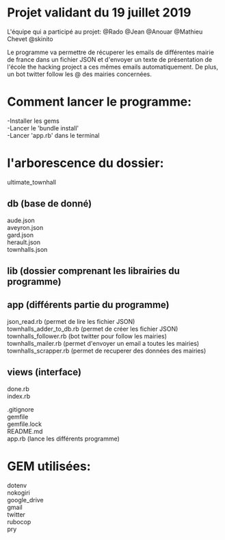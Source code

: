 <h1>Projet validant du 19 juillet 2019</h1>

L'équipe qui a participé au projet:
@Rado @Jean @Anouar @Mathieu Chevet @skinito

Le programme va permettre de récuperer les emails de différentes mairie de france dans un fichier JSON et d'envoyer un texte de présentation de l'école the hacking project a ces mêmes emails automatiquement. De plus, un bot twitter follow les @ des mairies concernées.

<h1>Comment lancer le programme:</h1>
    -Installer les gems
    <br>
    -Lancer le 'bundle install'
    <br>
    -Lancer 'app.rb' dans le terminal

<h1>l'arborescence du dossier:</h1>

ultimate_townhall

<h2>db (base de donné)</h2>
    aude.json
    <br>
    aveyron.json
    <br>
    gard.json
    <br>
    herault.json
    <br>
    townhalls.json
<h2>lib (dossier comprenant les librairies du programme)</h2>
    <h2>app (différents partie du programme)</h2>
        json_read.rb (permet de lire les fichier JSON)
        <br>
        townhalls_adder_to_db.rb (permet de créer les fichier JSON)
        <br>
        townhalls_follower.rb (bot twitter pour follow les mairies)
        <br>
        townhalls_mailer.rb (permet d'envoyer un email a toutes les mairies)
        <br>
        townhalls_scrapper.rb (permet de recuperer des données des mairies)
    <h2>views (interface)</h2>
        done.rb
        <br>
        index.rb

        
.gitignore
<br>
gemfile
<br>
gemfile.lock
<br>
README.md
<br>
app.rb (lance les différents programme)

<h1>GEM utilisées:</h1>

dotenv
<br>
nokogiri
<br>
google_drive
<br>
gmail
<br>
twitter
<br>
rubocop
<br>
pry
